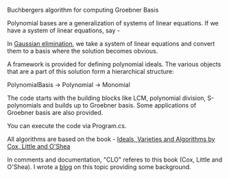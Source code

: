 Buchbergers algorithm for computing Groebner Basis

Polynomial bases are a generalization of systems of linear equations. If we have a system of linear equations, say - 

In <a href="http://mathworld.wolfram.com/GaussianElimination.html">Gaussian elimination</a>, we take a system of linear equations and convert them to a basis where the solution becomes obvious.

A framework is provided for defining polynomial ideals. The various objects that are a part of this solution form a hierarchical structure:

PolynomialBasis -> Polynomial -> Monomial

The code starts with the building blocks like LCM, polynomial division, S-polynomials and builds up to Groebner basis. Some applications 
of Groebner basis are also provided. 

You can execute the code via Program.cs. 

All algorithms are based on the book - <a href="http://www.dm.unipi.it/~caboara/Misc/Cox,%20Little,%20O'Shea%20-%20Ideals,%20varieties%20and%20algorithms.pdf">Ideals, Varieties and Algorithms by Cox, Little and O'Shea</a> 

In comments and documentation, "CLO" referes to this book (Cox, Little and O'Shea). I wrote a <a href="https://ryu577.github.io/jekyll/update/2017/01/22/buchbergers_algo_groebner_basis.html">blog</a> on this topic providing some background.

